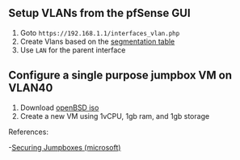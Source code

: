 ## Setup VLANs from the pfSense GUI
1. Goto `https://192.168.1.1/interfaces_vlan.php`
2. Create Vlans based on the [segmentation table](https://github.com/hiCozyty/homelab/tree/main?tab=readme-ov-file#lanvlan-segmentation-table)
3. Use `LAN` for the parent interface

## Configure a single purpose jumpbox VM on VLAN40
1. Download [openBSD iso](https://www.openbsd.org/faq/faq4.html#Download)
2. Create a new VM using 1vCPU, 1gb ram, and 1gb storage
   
References:

-[Securing Jumpboxes (microsoft)](https://learn.microsoft.com/en-us/windows-server/identity/ad-ds/plan/security-best-practices/implementing-secure-administrative-hosts)
